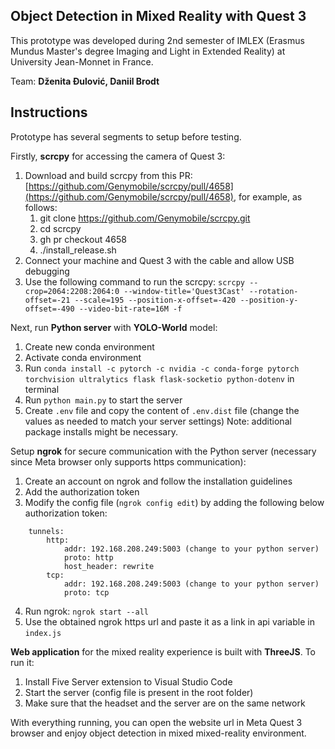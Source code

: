 ## Object Detection in Mixed Reality with Quest 3

This prototype was developed during 2nd semester of IMLEX (Erasmus Mundus Master's degree Imaging and Light in Extended Reality) at University Jean-Monnet in  France.

Team: **Dženita Đulović, Daniil Brodt**

## Instructions

Prototype has several segments to setup before testing.

Firstly, **scrcpy** for accessing the camera of Quest 3:
1. Download and build scrcpy from this PR: [https://github.com/Genymobile/scrcpy/pull/4658](https://github.com/Genymobile/scrcpy/pull/4658), for example, as follows:
	1. git clone https://github.com/Genymobile/scrcpy.git
	2. cd scrcpy
	3. gh pr checkout 4658
	4. ./install_release.sh
2. Connect your machine and Quest 3 with the cable and allow USB debugging
3. Use the following command to run the scrcpy:
    ``scrcpy --crop=2064:2208:2064:0 --window-title='Quest3Cast' --rotation-offset=-21 --scale=195 --position-x-offset=-420 --position-y-offset=-490 --video-bit-rate=16M -f``

Next, run **Python server** with **YOLO-World** model:
1. Create new conda environment
2. Activate conda environment
3. Run `conda install -c pytorch -c nvidia -c conda-forge pytorch torchvision ultralytics flask flask-socketio python-dotenv` in terminal
4. Run `python main.py` to start the server
5. Create `.env` file and copy the content of `.env.dist` file (change the values as needed to match your server settings)
Note: additional package installs might be necessary.

Setup **ngrok** for secure communication with the Python server (necessary since Meta browser only supports https communication):
1. Create an account on ngrok and follow the installation guidelines
2. Add the authorization token
3. Modify the config file (`ngrok config edit`) by adding the following below authorization token:
```
	tunnels:
		http:
   			addr: 192.168.208.249:5003 (change to your python server)
   			proto: http
   			host_header: rewrite
   		tcp:
   			addr: 192.168.208.249:5003 (change to your python server)
   			proto: tcp
```
4. Run ngrok: `ngrok start --all`
5. Use the obtained ngrok https url and paste it as a link in api variable in `index.js`

**Web application** for the mixed reality experience is built with **ThreeJS**. To run it:
1. Install Five Server extension to Visual Studio Code
3. Start the server (config file is present in the root folder)
4. Make sure that the headset and the server are on the same network

With everything running, you can open the website url in Meta Quest 3 browser and enjoy object detection in mixed mixed-reality environment.
